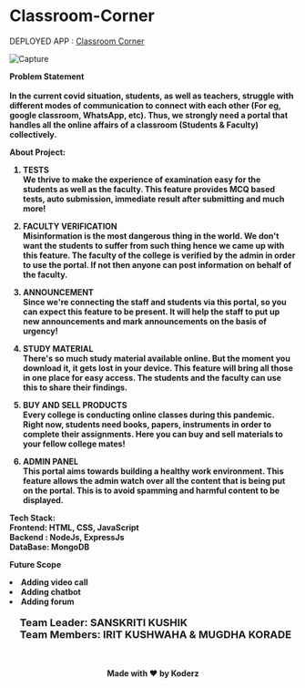 # Classroom-Corner

DEPLOYED APP : <a href="https://classroom-corner.herokuapp.com/">Classroom Corner </a>

 
![Capture](https://user-images.githubusercontent.com/67689773/136962333-b0241ee2-efca-446f-ad09-25c5f3d39f6c.PNG)

<b>Problem Statement<b/><br><br>
In the current covid situation, students, as well as teachers, struggle with different modes of communication to connect with each other (For eg, google classroom, WhatsApp, etc). Thus, we strongly need a portal that handles all the online affairs of a classroom (Students & Faculty) collectively.
  
<b>About Project:</b><br/>
  1. TESTS  <br/>
    We thrive to make the experience of examination easy for the students as well as the faculty. This feature provides MCQ based tests, auto submission, immediate result  after submitting and much more! <br/>
 

  2. FACULTY VERIFICATION<br/>
    Misinformation is the most dangerous thing in the world. We don't want the students to suffer from such thing hence we came up with this feature. The faculty of the college is verified by the admin in order to use the portal. If not then anyone can post information on behalf of the faculty.
   
  3. ANNOUNCEMENT  <br/>
  Since we're connecting the staff and students via this portal, so you can expect this feature to be present. It will help the staff to put up new announcements and mark announcements on the basis of urgency!
  
  4. STUDY MATERIAL <br/>
   There's so much study material available online. But the moment you download it, it gets lost in your device. This feature will bring all those in one place for easy access. The students and the faculty can use this to share their findings.</li>
    
   5. BUY AND SELL PRODUCTS <br/> 
    Every college is conducting online classes during this pandemic. Right now, students need books, papers, instruments in order to complete their assignments. Here you can buy and sell materials to your fellow college mates!
    
   6. ADMIN PANEL <br/>
   This portal aims towards building a healthy work environment. This feature allows the admin watch over all the content that is being put on the portal. This is to avoid spamming and harmful content to be displayed.
    
 
  <b>Tech Stack:</b><br />
Frontend: HTML, CSS, JavaScript  <br>
Backend : NodeJs, ExpressJs   <br>
DataBase: MongoDB
  
   <b> Future Scope </b>
          <li>Adding video call</li>
          <li>Adding chatbot</li>
          <li>Adding forum</li>
  
<p style="font-size: 18px;  margin-left: 1em;">Team Leader: SANSKRITI KUSHIK<br>
Team Members: IRIT KUSHWAHA & MUGDHA KORADE</p>
<br/>
  
  <p style="text-align:center">Made with ❤ by Koderz </p>

